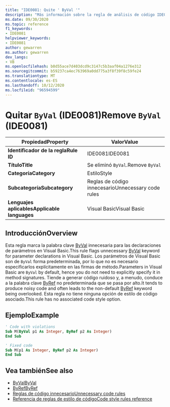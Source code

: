 ```yaml
---
title: "IDE0081: Quite ' ByVal '"
description: "Más información sobre la regla de análisis de código IDE0081: Remove ' ByVal '"
ms.date: 09/30/2020
ms.topic: reference
f1_keywords:
- IDE0081
helpviewer_keywords:
- IDE0081
author: gewarren
ms.author: gewarren
dev_langs:
- VB
ms.openlocfilehash: b0d55ace7d403dcd9c3147c5b3aaf04a1276e312
ms.sourcegitcommit: b59237ca4ec763969a0dd775a3f8f39f8c59fe24
ms.translationtype: MT
ms.contentlocale: es-ES
ms.lasthandoff: 10/12/2020
ms.locfileid: "96594599"
---
```

# <a name="remove-byval-ide0081"></a><span data-ttu-id="636e2-103">Quitar `ByVal` (IDE0081)</span><span class="sxs-lookup"><span data-stu-id="636e2-103">Remove `ByVal` (IDE0081)</span></span>

|<span data-ttu-id="636e2-104">Propiedad</span><span class="sxs-lookup"><span data-stu-id="636e2-104">Property</span></span>|<span data-ttu-id="636e2-105">Valor</span><span class="sxs-lookup"><span data-stu-id="636e2-105">Value</span></span>|
|-|-|
| <span data-ttu-id="636e2-106">**Identificador de la regla**</span><span class="sxs-lookup"><span data-stu-id="636e2-106">**Rule ID**</span></span> | <span data-ttu-id="636e2-107">IDE0081</span><span class="sxs-lookup"><span data-stu-id="636e2-107">IDE0081</span></span> |
| <span data-ttu-id="636e2-108">**Título**</span><span class="sxs-lookup"><span data-stu-id="636e2-108">**Title**</span></span> | <span data-ttu-id="636e2-109">Se eliminó `ByVal`.</span><span class="sxs-lookup"><span data-stu-id="636e2-109">Remove `ByVal`</span></span> |
| <span data-ttu-id="636e2-110">**Categoría**</span><span class="sxs-lookup"><span data-stu-id="636e2-110">**Category**</span></span> | <span data-ttu-id="636e2-111">Estilo</span><span class="sxs-lookup"><span data-stu-id="636e2-111">Style</span></span> |
| <span data-ttu-id="636e2-112">**Subcategoría**</span><span class="sxs-lookup"><span data-stu-id="636e2-112">**Subcategory**</span></span> | <span data-ttu-id="636e2-113">Reglas de código innecesario</span><span class="sxs-lookup"><span data-stu-id="636e2-113">Unnecessary code rules</span></span> |
| <span data-ttu-id="636e2-114">**Lenguajes aplicables**</span><span class="sxs-lookup"><span data-stu-id="636e2-114">**Applicable languages**</span></span> | <span data-ttu-id="636e2-115">Visual Basic</span><span class="sxs-lookup"><span data-stu-id="636e2-115">Visual Basic</span></span> |

## <a name="overview"></a><span data-ttu-id="636e2-116">Introducción</span><span class="sxs-lookup"><span data-stu-id="636e2-116">Overview</span></span>

<span data-ttu-id="636e2-117">Esta regla marca la palabra clave [ByVal](../../../visual-basic/language-reference/modifiers/byval.md) innecesaria para las declaraciones de parámetros en Visual Basic.</span><span class="sxs-lookup"><span data-stu-id="636e2-117">This rule flags unnecessary [ByVal](../../../visual-basic/language-reference/modifiers/byval.md) keyword for parameter declarations in Visual Basic.</span></span> <span data-ttu-id="636e2-118">Los parámetros de Visual Basic son de `ByVal` forma predeterminada, por lo que no es necesario especificarlos explícitamente en las firmas de método.</span><span class="sxs-lookup"><span data-stu-id="636e2-118">Parameters in Visual Basic are `ByVal` by default, hence you do not need to explicitly specify it in method signatures.</span></span> <span data-ttu-id="636e2-119">Tiende a generar código ruidoso y, a menudo, conduce a la palabra clave [ByRef](../../../visual-basic/language-reference/modifiers/byref.md) no predeterminada que se pasa por alto.</span><span class="sxs-lookup"><span data-stu-id="636e2-119">It tends to produce noisy code and often leads to the non-default [ByRef](../../../visual-basic/language-reference/modifiers/byref.md) keyword being overlooked.</span></span> <span data-ttu-id="636e2-120">Esta regla no tiene ninguna opción de estilo de código asociado.</span><span class="sxs-lookup"><span data-stu-id="636e2-120">This rule has no associated code style option.</span></span>

## <a name="example"></a><span data-ttu-id="636e2-121">Ejemplo</span><span class="sxs-lookup"><span data-stu-id="636e2-121">Example</span></span>

```vb
' Code with violations
Sub M(ByVal p1 As Integer, ByRef p2 As Integer)
End Sub

' Fixed code
Sub M(p1 As Integer, ByRef p2 As Integer)
End Sub
```

## <a name="see-also"></a><span data-ttu-id="636e2-122">Vea también</span><span class="sxs-lookup"><span data-stu-id="636e2-122">See also</span></span>

- [<span data-ttu-id="636e2-123">ByVal</span><span class="sxs-lookup"><span data-stu-id="636e2-123">ByVal</span></span>](../../../visual-basic/language-reference/modifiers/byval.md)
- [<span data-ttu-id="636e2-124">ByRef</span><span class="sxs-lookup"><span data-stu-id="636e2-124">ByRef</span></span>](../../../visual-basic/language-reference/modifiers/byref.md)
- [<span data-ttu-id="636e2-125">Reglas de código innecesario</span><span class="sxs-lookup"><span data-stu-id="636e2-125">Unnecessary code rules</span></span>](unnecessary-code-rules.md)
- [<span data-ttu-id="636e2-126">Referencia de reglas de estilo de código</span><span class="sxs-lookup"><span data-stu-id="636e2-126">Code style rules reference</span></span>](index.md)
